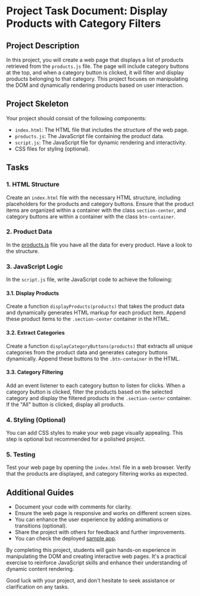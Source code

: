 #  Project Task Document: Display Products with Category Filters

## Project Description

In this project, you will create a web page that displays a list of products retrieved from the `products.js` file. The page will include category buttons at the top, and when a category button is clicked, it will filter and display products belonging to that category. This project focuses on manipulating the DOM and dynamically rendering products based on user interaction.

## Project Skeleton

Your project should consist of the following components:

- `index.html`: The HTML file that includes the structure of the web page.
- `products.js`: The JavaScript file containing the product data.
- `script.js`: The JavaScript file for dynamic rendering and interactivity.
- CSS files for styling (optional).

## Tasks

### 1. HTML Structure

Create an `index.html` file with the necessary HTML structure, including placeholders for the products and category buttons. Ensure that the product items are organized within a container with the class `section-center`, and category buttons are within a container with the class `btn-container`.

### 2. Product Data

In the [products.js](./products.js) file you have all the data for every product. Have a look to the structure.

### 3. JavaScript Logic

In the `script.js` file, write JavaScript code to achieve the following:

#### 3.1. Display Products

Create a function `displayProducts(products)` that takes the product data and dynamically generates HTML markup for each product item. Append these product items to the `.section-center` container in the HTML.

#### 3.2. Extract Categories

Create a function `displayCategoryButtons(products)` that extracts all unique categories from the product data and generates category buttons dynamically. Append these buttons to the `.btn-container` in the HTML.

#### 3.3. Category Filtering

Add an event listener to each category button to listen for clicks. When a category button is clicked, filter the products based on the selected category and display the filtered products in the `.section-center` container. If the "All" button is clicked, display all products.

### 4. Styling (Optional)

You can add CSS styles to make your web page visually appealing. This step is optional but recommended for a polished project.

### 5. Testing

Test your web page by opening the `index.html` file in a web browser. Verify that the products are displayed, and category filtering works as expected.

## Additional Guides

- Document your code with comments for clarity.
- Ensure the web page is responsive and works on different screen sizes.
- You can enhance the user experience by adding animations or transitions (optional).
- Share the project with others for feedback and further improvements.
- You can check the deployed [sample app](https://cw-barry.github.io/Products-List/).

By completing this project, students will gain hands-on experience in manipulating the DOM and creating interactive web pages. It's a practical exercise to reinforce JavaScript skills and enhance their understanding of dynamic content rendering.

Good luck with your project, and don't hesitate to seek assistance or clarification on any tasks.
